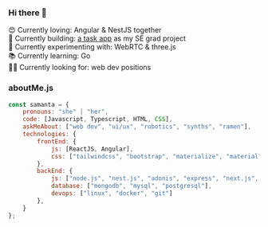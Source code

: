 ### Hi there 👋

😍   Currently loving: Angular & NestJS together<br>
🤖   Currently building: [a task app](https://github.com/samantafluture/clever-front) as my SE grad project<br>
🎨   Currently experimenting with: WebRTC & three.js<br>
📚   Currently learning: Go<br>
🤙🏼   Currently looking for: web dev positions<br>

### aboutMe.js

```javascript
const samanta = {
    pronouns: "she" | "her",
    code: [Javascript, Typescript, HTML, CSS],
    askMeAbout: ["web dev", "ui/ux", "robotics", "synths", "ramen"],
    technologies: {
        frontEnd: {
            js: [ReactJS, Angular],
            css: ["tailwindcss", "bootstrap", "materialize", "material"]
        },
        backEnd: {
            js: ["node.js", "nest.js", "adonis", "express", "next.js", "graphql"],
            database: ["mongodb", "mysql", "postgresql"],
            devops: ["linux", "docker", "git"]
        },
    }
};
```
